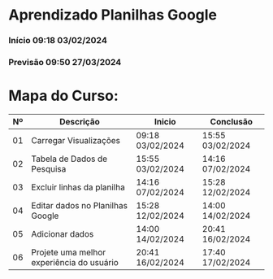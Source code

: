 # Aprendizado Planilhas Google
### Início 09:18 03/02/2024
### Previsão 09:50 27/03/2024

# Mapa do Curso:
|Nº|Descrição|Inicio|Conclusão|
|---|---|---|---|
|01| Carregar Visualizações|09:18 03/02/2024|15:55 03/02/2024|
|02| Tabela de Dados de Pesquisa|15:55 03/02/2024|14:16 07/02/2024|
|03| Excluir linhas da planilha|14:16 07/02/2024|15:28 12/02/2024|
|04| Editar dados no Planilhas Google|15:28 12/02/2024|14:00 14/02/2024|
|05| Adicionar dados|14:00 14/02/2024|20:41 16/02/2024|
|06| Projete uma melhor experiência do usuário|20:41 16/02/2024|17:40 17/02/2024|